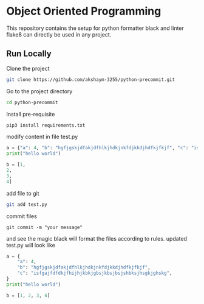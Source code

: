 # Object Oriented Programming

This repository contains the setup for python formatter black and linter flake8 can directly be used in any project.
## Run Locally

Clone the project

```bash
git clone https://github.com/akshaym-3255/python-precommit.git
```

Go to the project directory

```bash
cd python-precommit
```
Install pre-requisite
```bash
pip3 install requirements.txt
```
modify content in file test.py
```python
a = {"a": 4, "b": "hgfjgskjdfakjdfhlkjhdkjnkfdjkkdjhdfkjfkjf", "c": "isfgajfdfdkjfhijhjkbkjgbsjkbsjbsjshbksjhsgkjghskg"}
print("hello world")

b = [1, 
2,
3, 
4]
```

add file to git 
```bash
git add test.py
```

commit files
```
git commit -m "your message"
```
and see the magic black will format the files according to rules.
updated test.py will look like 
```python
a = {
    "a": 4,
    "b": "hgfjgskjdfakjdfhlkjhdkjnkfdjkkdjhdfkjfkjf",
    "c": "isfgajfdfdkjfhijhjkbkjgbsjkbsjbsjshbksjhsgkjghskg",
}
print("hello world")

b = [1, 2, 3, 4]
```


